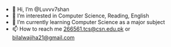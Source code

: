 - 👋 Hi, I’m @Luvvv7shan
- 👀 I’m interested in Computer Science, Reading, English
- 🌱 I’m currently learning Computer Science as a major subject
- 📫 How to reach me 266561.tcs@csn.edu.pk or bilalwajiha21@gmail.com

<!---
Luvvv7shan/Luvvv7shan is a ✨ special ✨ repository because its `README.md` (this file) appears on your GitHub profile.
You can click the Preview link to take a look at your changes.
--->
